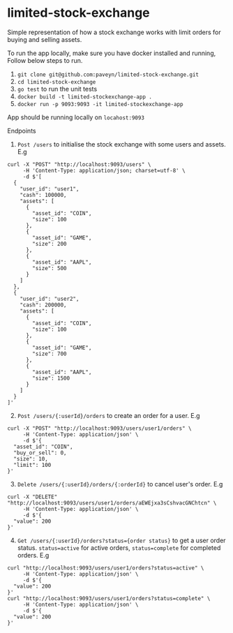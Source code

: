 # limited-stock-exchange

Simple representation of how a stock exchange works with limit orders for buying and selling assets.

To run the app locally, make sure you have docker installed and running, Follow below steps to run.

1. `git clone git@github.com:paveyn/limited-stock-exchange.git`
2. `cd limited-stock-exchange`
3. `go test` to run the unit tests
4. `docker build -t limited-stockexchange-app .`
5. `docker run -p 9093:9093 -it limited-stockexchange-app`

App should be running locally on `locahost:9093`

Endpoints

1. `Post /users` to initialise the stock exchange with some users and assets. E.g
```
curl -X "POST" "http://localhost:9093/users" \
     -H 'Content-Type: application/json; charset=utf-8' \
     -d $'[
  {
    "user_id": "user1",
    "cash": 100000,
    "assets": [
      {
        "asset_id": "COIN",
        "size": 100
      },
      {
        "asset_id": "GAME",
        "size": 200
      },
      {
        "asset_id": "AAPL",
        "size": 500
      }
    ]
  },
  {
    "user_id": "user2",
    "cash": 200000,
    "assets": [
      {
        "asset_id": "COIN",
        "size": 100
      },
      {
        "asset_id": "GAME",
        "size": 700
      },
      {
        "asset_id": "AAPL",
        "size": 1500
      }
    ]
  }
]'
```
2. `Post /users/{:userId}/orders` to create an order for a user. E.g
```
curl -X "POST" "http://localhost:9093/users/user1/orders" \
     -H 'Content-Type: application/json' \
     -d $'{
  "asset_id": "COIN",
  "buy_or_sell": 0,
  "size": 10,
  "limit": 100
}'
```
3. `Delete /users/{:userId}/orders/{:orderId}` to cancel user's order. E.g
```
curl -X "DELETE" "http://localhost:9093/users/user1/orders/aEWEjxa3sCshvacGNChtcn" \
     -H 'Content-Type: application/json' \
     -d $'{
  "value": 200
}'
```
4. `Get /users/{:userId}/orders?status={order status}` to get a user order status. `status=active` for active orders, `status=complete` for completed orders. E.g
```
curl "http://localhost:9093/users/user1/orders?status=active" \
     -H 'Content-Type: application/json' \
     -d $'{
  "value": 200
}'
curl "http://localhost:9093/users/user1/orders?status=complete" \
     -H 'Content-Type: application/json' \
     -d $'{
  "value": 200
}'
```
